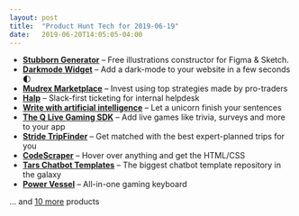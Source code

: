 ```yaml
---
layout: post
title:  "Product Hunt Tech for 2019-06-19"
date:   2019-06-20T14:05:05-04:00
---
```


* **[Stubborn Generator](https://www.producthunt.com/posts/stubborn-generator?utm_campaign=producthunt-api&utm_medium=api&utm_source=Application%3A+Daily+Digest+RSS+%28ID%3A+3202%29)** – Free illustrations constructor for Figma & Sketch.
* **[Darkmode Widget](https://www.producthunt.com/posts/darkmode-widget?utm_campaign=producthunt-api&utm_medium=api&utm_source=Application%3A+Daily+Digest+RSS+%28ID%3A+3202%29)** – Add a dark-mode to your website in a few seconds 🌓
* **[Mudrex Marketplace](https://www.producthunt.com/posts/mudrex-marketplace?utm_campaign=producthunt-api&utm_medium=api&utm_source=Application%3A+Daily+Digest+RSS+%28ID%3A+3202%29)** – Invest using top strategies made by pro-traders
* **[Halp](https://www.producthunt.com/posts/halp?utm_campaign=producthunt-api&utm_medium=api&utm_source=Application%3A+Daily+Digest+RSS+%28ID%3A+3202%29)** – Slack-first ticketing for internal helpdesk
* **[Write with artificial intelligence](https://www.producthunt.com/posts/write-with-artificial-intelligence?utm_campaign=producthunt-api&utm_medium=api&utm_source=Application%3A+Daily+Digest+RSS+%28ID%3A+3202%29)** – Let a unicorn finish your sentences
* **[The Q Live Gaming SDK](https://www.producthunt.com/posts/the-q-live-gaming-sdk?utm_campaign=producthunt-api&utm_medium=api&utm_source=Application%3A+Daily+Digest+RSS+%28ID%3A+3202%29)** – Add live games like trivia, surveys and more to your app
* **[Stride TripFinder](https://www.producthunt.com/posts/stride-tripfinder?utm_campaign=producthunt-api&utm_medium=api&utm_source=Application%3A+Daily+Digest+RSS+%28ID%3A+3202%29)** – Get matched with the best expert-planned trips for you
* **[CodeScraper](https://www.producthunt.com/posts/codescraper?utm_campaign=producthunt-api&utm_medium=api&utm_source=Application%3A+Daily+Digest+RSS+%28ID%3A+3202%29)** – Hover over anything and get the HTML/CSS
* **[Tars Chatbot Templates](https://www.producthunt.com/posts/tars-chatbot-templates?utm_campaign=producthunt-api&utm_medium=api&utm_source=Application%3A+Daily+Digest+RSS+%28ID%3A+3202%29)** – The biggest chatbot template repository in the galaxy
* **[Power Vessel](https://www.producthunt.com/posts/power-vessel?utm_campaign=producthunt-api&utm_medium=api&utm_source=Application%3A+Daily+Digest+RSS+%28ID%3A+3202%29)** – All-in-one gaming keyboard

… and [10 more](https://www.producthunt.com/tech) products